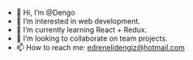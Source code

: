 - 👋 Hi, I’m @Dengo
- 👀 I’m interested in web development.
- 🌱 I’m currently learning React + Redux.
- 💞️ I’m looking to collaborate on team projects.
- 📫 How to reach me: edrenelidengiz@hotmail.com

<!---
Dngx/Dngx is a ✨ special ✨ repository because its `README.md` (this file) appears on your GitHub profile.
You can click the Preview link to take a look at your changes.
--->
